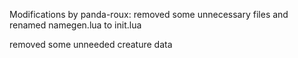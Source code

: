 Modifications by panda-roux: removed some unnecessary files and renamed namegen.lua to init.lua

removed some unneeded creature data
